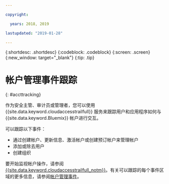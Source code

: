 ```yaml
---

copyright:

  years: 2018, 2019

lastupdated: "2019-01-28"

---
```


{:shortdesc: .shortdesc}
{:codeblock: .codeblock}
{:screen: .screen}
{:new_window: target="_blank"}
{:tip: .tip}

# 帐户管理事件跟踪
{: #accttracking}

作为安全主管、审计员或管理者，您可以使用 {{site.data.keyword.cloudaccesstrailfull}} 服务来跟踪用户和应用程序如何与 {{site.data.keyword.Bluemix}} 帐户进行交互。

可以跟踪以下事件：

* 通过创建帐户、更新信息、激活帐户或创建预订帐户来管理帐户
* 添加或除去用户
* 创建组织

要开始监视帐户操作，请参阅 [{{site.data.keyword.cloudaccesstrailfull_notm}}](/docs/services/cloud-activity-tracker?topic=cloud-activity-tracker-getting-started-with-cla)。有关可以跟踪的每个事件区域的更多信息，请参阅[帐户管理事件](/docs/services/cloud-activity-tracker/services?topic=cloud-activity-tracker-at_events)。
